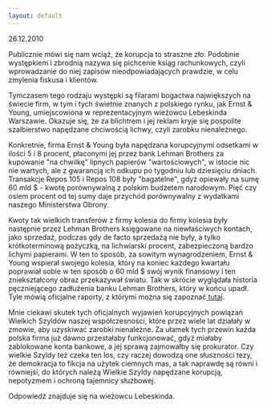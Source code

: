 ```yaml
---
layout: default
---
```


<!--0-->
26.12.2010</p><p>Publicznie mówi się nam wciąż, że korupcja to straszne zło. Podobnie występkiem i zbrodnią nazywa się pichcenie ksiąg rachunkowych, czyli wprowadzanie do niej zapisów nieodpowiadających prawdzie, w celu zmylenia fiskusa i klientów.</p><p>Tymczasem tego rodzaju występki są filarami bogactwa największych na świecie firm, w tym i tych świetnie znanych z polskiego rynku, jak Ernst &amp; Young, umiejscowiona w reprezentacyjnym wieżowcu Lebeskinda Warszawie. Okazuje się, że za blichtrem i jej reklam kryje się pospolite szalbierstwo napędzane chciwością lichwy, czyli zarobku nienależnego.</p><p>Konkretnie, firma Ernst &amp; Young była napędzana korupcyjnymi odsetkami w ilości 5 i 8 procent, płaconymi jej przez bank Lehman Brothers za kupowanie "na chwilkę" lipnych papierów "wartościowych", w istocie nic nie wartych, ale z gwarancją ich odkupu po tygodniu lub dziesięciu dniach. Transakcje Repos 105 i Repos 108 były "bagatelne", gdyż opiewały na sumę 60 mld $ - kwotę porównywalną z polskim budżetem narodowym. Pięć czy osiem procent od tej sumy daje przychód porównywalny z wydatkami naszego Ministerstwa Obrony.</p><p>Kwoty tak wielkich transferów z firmy kolesia do firmy kolesia były następnie przez Lehman Brothers księgowane na niewłaściwych kontach, jako sprzedaż, podczas gdy de facto sprzedażą nie były, a tylko krótkoterminową pożyczką, na lichwiarski procent, zabezpieczoną bardzo lichymi papierami. W ten to sposób, za sowitym wynagrodzeniem, Ernst &amp; Young wspierał swojego kolesia, który na koniec każdego kwartału poprawiał sobie w ten sposób o 60 mld $ swój wynik finansowy i ten zniekształcony obraz przekazywał światu. Tak w skrócie wyglądała historia pęczniejącego zadłużenia banku Lehman Brothers, który w końcu upadł. Tyle mówią oficjalne raporty, z którymi można się zapoznać<a target="" title="Audyt Lehman Brothers" href="http://www1.rollingstone.com/extras/bankruptcyreport.pdf"> tutaj</a>.</p><p>Mnie ciekawi skutek tych oficjalnych wyjawień korupcyjnych powiązań Wielkich Szyldów naszej współczesności, które przez wiele lat działały w zmowie, aby uzyskiwać zarobki nienależne. Za ułamek tych przewin każda polska firma już dawno przestałaby funkcjonować, gdyż miałaby zablokowane konta bankowe, a jej sprawą zajmowałby się prokurator. Czy wielkie Szyldy też czeka ten los, czy raczej dowodzą one słuszności tezy, że demokracja to fikcja na użytek ciemnych mas, a tak naprawdę są równi i równiejsi, do których należą Wielkie Szyldy napędzane korupcją, nepotyzmem i ochroną tajemnicy służbowej.</p><p>Odpowiedź znajduje się na wieżowcu Lebeskinda.</p>
